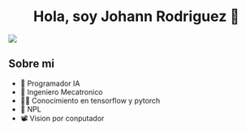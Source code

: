 <div align="center">
<h1 align="center">Hola, soy Johann Rodriguez 👋</h1>
</div>
<img src="https://img.hotimg.com/wepik--202402251800455mqw.png">


## Sobre mi

- 🤖 Programador IA
- 🦾 Ingeniero Mecatronico
- 👨‍💻 Conocimiento en tensorflow y pytorch
- 📓 NPL
- 📽️ Vision por conputador
  

